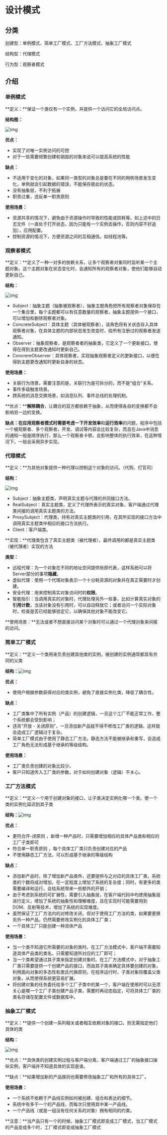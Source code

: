 # 设计模式

## 分类

创建型：单例模式、简单工厂模式、工厂方法模式、抽象工厂模式

结构型：代理模式

行为型：观察者模式



## 介绍

### 单例模式

**定义：**保证一个类仅有一个实例，并提供一个访问它的全局访问点。

**结构图：**

![img](设计模式.assets/1417629-b37da8eb6bb30f3f.png)

**优点：**

- 实现了对唯一实例访问的可控
- 对于一些需要频繁创建和销毁的对象来说可以提高系统的性能

**缺点：**

- 不适用于变化的对象，如果同一类型的对象总是要在不同的用例场景发生变化，单例就会引起数据的错误，不能保存彼此的状态。
- 没有抽象层，不利于拓展
- 职责过重，违反单一职责原则

**使用场景：**

- 资源共享的情况下，避免由于资源操作时导致的性能或损耗等。如上述中的日志文件（一直处于打开状态，因为只能有一个实例去操作，否则内容不好追加），应用配置。
- 控制资源的情况下，方便资源之间的互相通信。如线程池等。



### 观察者模式

**定义：**定义了一种一对多的依赖关系，让多个观察者对象同时监听某一个主题对象。这个主题对象在状态变化时，会通知所有的观察者对象，使他们能够自动更新自己。

**结构：**

![img](设计模式.assets/1417629-cb9d55a15eaed587.png)

- Subject：抽象主题（抽象被观察者），抽象主题角色把所有观察者对象保存在一个集合里，每个主题都可以有任意数量的观察者，抽象主题提供一个接口，可以增加和删除观察者对象。
- ConcreteSubject：具体主题（具体被观察者），该角色将有关状态存入具体观察者对象，在具体主题的内部状态发生改变时，给所有注册过的观察者发送通知。
- Observer：抽象观察者，是观察者者的抽象类，它定义了一个更新接口，使得在得到主题更改通知时更新自己。
- ConcrereObserver：具体观察者，实现抽象观察者定义的更新接口，以便在得到主题更改通知时更新自身的状态。


**使用场景：**

- 关联行为场景，需要注意的是，关联行为是可拆分的，而不是“组合”关系。
- 事件多级触发场景。
- 跨系统的消息交换场景，如消息队列、事件总线的处理机制。

**优点：****解除耦合**，让耦合的双方都依赖于抽象，从而使得各自的变换都不会影响另一边的变换。

**缺点：**在应用观察者模式时需要考虑一下**开发效率**和**运行效率**的问题，程序中包括一个被观察者、多个观察者，开发、调试等内容会比较复杂，而且在Java中消息的通知一般是顺序执行，那么一个观察者卡顿，会影响整体的执行效率，在这种情况下，一般会采用异步实现。



### 代理模式

**定义：**为其他对象提供一种代理以控制这个对象的访问。（代购、打官司）

**结构：**

![img](设计模式.assets/20160318130531029)

- Subject：抽象主题类，声明真实主题与代理的共同接口方法。
- RealSubject：真实主题类，定义了代理所表示的真实对象，客户端通过代理类间接的调用真实主题类的方法。
- ProxySubject：代理类，持有对真实主题类的引用，在其所实现的接口方法中调用真实主题类中相应的接口方法执行。
- Client：客户端类。

**实现：**代理类包含了真实主题类（被代理者），最终调用的都是真实主题类（被代理者）实现的方法

**类型：**

- 远程代理：为一个对象在不同的地址空间提供局部代表，这样系统可以将Server部分的事项**隐藏**。
- 虚拟代理：使用一个代理对象表示一个十分耗资源的对象并在真正需要时才创建。
- 安全代理：用来控制真实对象访问时的**权限**。
- 智能指引：当调用真实的对象时，代理处理另外一些事，比如计算真实对象的**引用计数**，当该对象没有引用时，可以自动释放它；或者访问一个实际对象时，检查是否已经能够锁定它，以确保其他对象不能改变它。

**使用场景：**无法或者不想直接访问某个对象时可以通过一个代理对象来间接的访问。



### 简单工厂模式

**定义：**定义一个类用来负责创建其他类的实例，被创建的实例通常都具有共同的父类

**结构：**![img](设计模式.assets/09067f878916c0e4377bfadc82afc248_hd.jpg)

**优点：**

- 使用户根据参数获得对应的类实例，避免了直接实例化类，降低了耦合性。

**缺点：**

- 工厂类集中了所有实例（产品）的创建逻辑，一旦这个工厂不能正常工作，整个系统都会受到影响；
- 违背“开放 - 关闭原则”，一旦添加新产品就不得不修改工厂类的逻辑，这样就会造成工厂逻辑过于复杂。
- 简单工厂模式由于使用了静态工厂方法，静态方法不能被继承和重写，会造成工厂角色无法形成基于继承的等级结构。

**使用场景：**

- 工厂类负责创建的对象比较少。
- 客户只知道传入工厂类的参数，对于如何创建对象（逻辑）不关心。



### 工厂方法模式

**定义：**定义一个用于创建对象的接口，让子类决定实例化哪一个类，使一个类的实例化延迟到其子类

**结构：**![img](设计模式.assets/69ab924585b751cb9e7bc7b7f9f2179b_hd.jpg)

**优点：**

- 更符合开-闭原则 ，新增一种产品时，只需要增加相应的具体产品类和相应的工厂子类即可
- 符合单一职责原则 ，每个具体工厂类只负责创建对应的产品
- 不使用静态工厂方法，可以形成基于继承的等级结构

**缺点：**

- 添加新产品时，除了增加新产品类外，还要提供与之对应的具体工厂类，系统类的个数将成对增加，在一定程度上增加了系统的复杂度；同时，有更多的类需要编译和运行，会给系统带来一些额外的开销；
- 由于考虑到系统的可扩展性，需要引入抽象层，在客户端代码中均使用抽象层进行定义，增加了系统的抽象性和理解难度，且在实现时可能需要用到DOM、反射等技术，增加了系统的实现难度。
- 虽然保证了工厂方法内的对修改关闭，但对于使用工厂方法的类，如果要更换另外一种产品，仍然需要修改实例化的具体工厂类；
- 一个具体工厂只能创建一种具体产品

**使用场景：**

- 当一个类不知道它所需要的对象的类时。在工厂方法模式中，客户端不需要知道具体产品类的类名，只需要知道所对应的工厂即可；
- 当一个类希望通过其子类来指定创建对象时。在工厂方法模式中，对于抽象工厂类只需要提供一个创建产品的接口，而由其子类来确定具体要创建的对象，利用面向对象的多态性和里氏代换原则，在程序运行时，子类对象将覆盖父类对象，从而使得系统更容易扩展。
- 将创建对象的任务委托给多个工厂子类中的某一个，客户端在使用时可以无须关心是哪一个工厂子类创建产品子类，需要时再动态指定，可将具体工厂类的类名存储在配置文件或数据库中。

### 抽象工厂模式

**定义：**提供一个创建一系列相关或者相互依赖对象的接口，则无需指定他们具体的类

**结构：**

![img](设计模式.assets/ab2a90cfcc7a971b1e3127d1f531a486_hd.jpg)

**优点：**具体类的创建实例过程与客户端分离，客户端通过工厂的抽象接口操纵实例，客户端并不知道具体的实现是谁。

**缺点：**如果增加新的产品族则也需要修改抽象工厂和所有的具体工厂。

**使用场景：**

- 一个系统不依赖于产品线实例如何被创建、组合和表达的细节。
- 系统中有多于一个的产品线，而每次只使用其中某一产品线。
- 一个产品线（或是一组没有任何关系的对象）拥有相同的约束。

**注意：**当产品只有一个的时候，抽象工厂模式即变成工厂模式，当工厂模式的产品变成多个时，工厂模式即变成抽象工厂模式